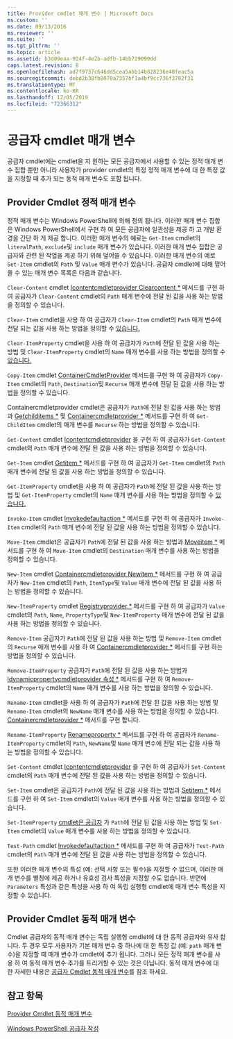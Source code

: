 ```yaml
---
title: Provider cmdlet 매개 변수 | Microsoft Docs
ms.custom: ''
ms.date: 09/13/2016
ms.reviewer: ''
ms.suite: ''
ms.tgt_pltfrm: ''
ms.topic: article
ms.assetid: b3d09eaa-924f-4e2b-adfb-14bb729090dd
caps.latest.revision: 8
ms.openlocfilehash: ad7f9737c646dd5cea5abb14b828236e40feac5a
ms.sourcegitcommit: debd2b38fb8070a7357bf1a4bf9cc736f3702f31
ms.translationtype: MT
ms.contentlocale: ko-KR
ms.lasthandoff: 12/05/2019
ms.locfileid: "72366312"
---
```

# <a name="provider-cmdlet-parameters"></a>공급자 cmdlet 매개 변수

공급자 cmdlet에는 cmdlet을 지 원하는 모든 공급자에서 사용할 수 있는 정적 매개 변수 집합 뿐만 아니라 사용자가 provider cmdlet의 특정 정적 매개 변수에 대 한 특정 값을 지정할 때 추가 되는 동적 매개 변수도 포함 됩니다.

## <a name="provider-cmdlet-static-parameters"></a>Provider Cmdlet 정적 매개 변수

정적 매개 변수는 Windows PowerShell에 의해 정의 됩니다. 이러한 매개 변수 집합은 Windows PowerShell에서 구현 하 여 모든 공급자에 일관성을 제공 하 고 개발 환경을 간단 하 게 제공 합니다. 이러한 매개 변수의 예로는 `Get-Item` cmdlet의 `literalPath`, `exclude`및 `include` 매개 변수가 있습니다. 이러한 매개 변수 집합은 공급자와 관련 된 작업을 제공 하기 위해 덮어쓸 수 있습니다. 이러한 매개 변수의 예로 `Set-Item` cmdlet의 `Path` 및 `Value` 매개 변수가 있습니다. 공급자 cmdlet에 대해 덮어쓸 수 있는 매개 변수 목록은 다음과 같습니다.

`Clear-Content` cmdlet [Icontentcmdletprovider Clearcontent *](/dotnet/api/System.Management.Automation.Provider.IContentCmdletProvider.ClearContent) 메서드를 구현 하 여 공급자가 `Clear-Content` cmdlet의 `Path` 매개 변수에 전달 된 값을 사용 하는 방법을 정의할 수 있습니다.

`Clear-Item` cmdlet을 사용 하 여 공급자가 `Clear-Item` cmdlet의 `Path` 매개 변수에 전달 되는 값을 사용 하는 방법을 정의할 수 [있습니다.](/dotnet/api/System.Management.Automation.Provider.ItemCmdletProvider.ClearItem)

`Clear-ItemProperty` cmdlet을 사용 하 여 공급자가 `Path`에 전달 된 값을 사용 하는 방법 및 `Clear-ItemProperty` cmdlet의 `Name` 매개 변수를 사용 하는 방법을 정의할 수 [있습니다.](/dotnet/api/System.Management.Automation.Provider.IPropertyCmdletProvider.ClearProperty)

`Copy-Item` cmdlet [ContainerCmdletProvider](/dotnet/api/System.Management.Automation.Provider.ContainerCmdletProvider.CopyItem) 메서드를 구현 하 여 공급자가 `Copy-Item` cmdlet의 `Path`, `Destination`및 `Recurse` 매개 변수에 전달 된 값을 사용 하는 방법을 정의할 수 있습니다.

Containercmdletprovider cmdlet은 공급자가 `Path`에 전달 된 값을 사용 하는 방법과 [Getchilditems *](/dotnet/api/System.Management.Automation.Provider.ContainerCmdletProvider.GetChildItems) 및 [Containercmdletprovider *](/dotnet/api/System.Management.Automation.Provider.ContainerCmdletProvider.GetChildNames) 메서드를 구현 하 여 `Get-ChildItem` cmdlet의 매개 변수를 `Recurse` 하는 방법을 정의할 수 있습니다.

`Get-Content` cmdlet [Icontentcmdletprovider](/dotnet/api/System.Management.Automation.Provider.IContentCmdletProvider.GetContentReader) 을 구현 하 여 공급자가 `Get-Content` cmdlet의 `Path` 매개 변수에 전달 된 값을 사용 하는 방법을 정의할 수 있습니다.

`Get-Item` cmdlet [Getitem *](/dotnet/api/System.Management.Automation.Provider.ItemCmdletProvider.GetItem) 메서드를 구현 하 여 공급자가 `Get-Item` cmdlet의 `Path` 매개 변수에 전달 된 값을 사용 하는 방법을 정의할 수 있습니다.

`Get-ItemProperty` cmdlet을 사용 하 여 공급자가 `Path`에 전달 된 값을 사용 하는 방법 및 `Get-ItemProperty` cmdlet의 `Name` 매개 변수를 사용 하는 방법을 정의할 수 [있습니다.](/dotnet/api/System.Management.Automation.Provider.IPropertyCmdletProvider.GetProperty)

`Invoke-Item` cmdlet [Invokedefaultaction *](/dotnet/api/System.Management.Automation.Provider.ItemCmdletProvider.InvokeDefaultAction) 메서드를 구현 하 여 공급자가 `Invoke-Item` cmdlet의 `Path` 매개 변수에 전달 된 값을 사용 하는 방법을 정의할 수 있습니다.

`Move-Item` cmdlet은 공급자가 `Path`에 전달 된 값을 사용 하는 방법과 [Moveitem *](/dotnet/api/System.Management.Automation.Provider.NavigationCmdletProvider.MoveItem) 메서드를 구현 하 여 `Move-Item` cmdlet의 `Destination` 매개 변수를 사용 하는 방법을 정의할 수 있습니다.

`New-Item` cmdlet [Containercmdletprovider Newitem *](/dotnet/api/System.Management.Automation.Provider.ContainerCmdletProvider.NewItem) 메서드를 구현 하 여 공급자가 `New-Item` cmdlet의 `Path`, `ItemType`및 `Value` 매개 변수에 전달 된 값을 사용 하는 방법을 정의할 수 있습니다.

`New-ItemProperty` cmdlet [Registryprovider *](/dotnet/api/Microsoft.PowerShell.Commands.RegistryProvider.NewProperty) 메서드를 구현 하 여 공급자가 `Value` cmdlet의 `Path`, `Name`, `PropertyType`및 `New-ItemProperty` 매개 변수에 전달 된 값을 사용 하는 방법을 정의할 수 있습니다.

`Remove-Item` 공급자가 `Path`에 전달 된 값을 사용 하는 방법 및 `Remove-Item` cmdlet의 `Recurse` 매개 변수를 사용 하 여 [Containercmdletprovider *](/dotnet/api/System.Management.Automation.Provider.ContainerCmdletProvider.RemoveItem) 메서드를 구현 하는 방법을 정의할 수 있습니다.

`Remove-ItemProperty` 공급자가 `Path`에 전달 된 값을 사용 하는 방법과 [Idynamicpropertycmdletprovider 속성 *](/dotnet/api/System.Management.Automation.Provider.IDynamicPropertyCmdletProvider.RemoveProperty) 메서드를 구현 하 여 `Remove-ItemProperty` cmdlet의 `Name` 매개 변수를 사용 하는 방법을 정의할 수 있습니다.

`Rename-Item` cmdlet을 사용 하 여 공급자가 `Path`에 전달 된 값을 사용 하는 방법 및 `Rename-Item` cmdlet의 `NewName` 매개 변수를 사용 하는 방법을 정의할 수 있습니다. [Containercmdletprovider *](/dotnet/api/System.Management.Automation.Provider.ContainerCmdletProvider.RenameItem) 메서드를 구현 합니다.

`Rename-ItemProperty` [Renameproperty *](/dotnet/api/System.Management.Automation.Provider.IDynamicPropertyCmdletProvider.RenameProperty) 메서드를 구현 하 여 공급자가 `Rename-ItemProperty` cmdlet의 `Path`, `NewName`및 `Name` 매개 변수에 전달 되는 값을 사용 하는 방법을 정의할 수 있습니다.

`Set-Content` cmdlet [Icontentcmdletprovider](/dotnet/api/System.Management.Automation.Provider.IContentCmdletProvider.GetContentWriter) 을 구현 하 여 공급자가 `Set-Content` cmdlet의 `Path` 매개 변수에 전달 된 값을 사용 하는 방법을 정의할 수 있습니다.

`Set-Item` cmdlet은 공급자가 `Path`에 전달 된 값을 사용 하는 방법과 [Setitem *](/dotnet/api/System.Management.Automation.Provider.ItemCmdletProvider.SetItem) 메서드를 구현 하 여 `Set-Item` cmdlet의 `Value` 매개 변수를 사용 하는 방법을 정의할 수 있습니다.

`Set-ItemProperty` [cmdlet은 공급자](/dotnet/api/System.Management.Automation.Provider.IPropertyCmdletProvider.SetProperty) 가 `Path`에 전달 된 값을 사용 하는 방법 및 `Set-Item` cmdlet의 `Value` 매개 변수를 사용 하는 방법을 정의할 수 있습니다.

`Test-Path` cmdlet [Invokedefaultaction *](/dotnet/api/System.Management.Automation.Provider.ItemCmdletProvider.InvokeDefaultAction) 메서드를 구현 하 여 공급자가 `Test-Path` cmdlet의 `Path` 매개 변수에 전달 된 값을 사용 하는 방법을 정의할 수 있습니다.

또한 이러한 매개 변수의 특성 (예: 선택 사항 또는 필수)을 지정할 수 없으며, 이러한 매개 변수를 별칭에 제공 하거나 유효성 검사 특성을 지정할 수도 없습니다. 반면에 `Parameters` 특성과 같은 특성을 사용 하 여 독립 실행형 cmdlet에 매개 변수 특성을 지정할 수 있습니다.

## <a name="provider-cmdlet-dynamic-parameters"></a>Provider Cmdlet 동적 매개 변수

Cmdlet 공급자의 동적 매개 변수는 독립 실행형 cmdlet에 대 한 동적 공급자와 유사 합니다. 두 경우 모두 사용자가 기본 매개 변수 중 하나에 대 한 특정 값 (예: `path` 매개 변수)을 지정할 때 매개 변수가 cmdlet에 추가 됩니다. 그러나 모든 정적 매개 변수를 사용 하 여 동적 매개 변수 추가를 트리거할 수 있는 것은 아닙니다. 동적 매개 변수에 대 한 자세한 내용은 [공급자 Cmdlet 동적 매개 변수](./provider-cmdlet-dynamic-parameters.md)를 참조 하세요.

## <a name="see-also"></a>참고 항목

[Provider Cmdlet 동적 매개 변수](./provider-cmdlet-dynamic-parameters.md)

[Windows PowerShell 공급자 작성](./writing-a-windows-powershell-provider.md)